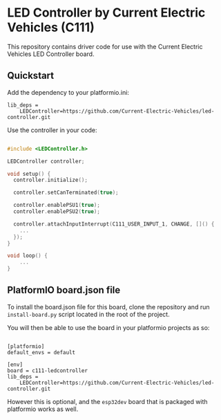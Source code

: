 # LED Controller by Current Electric Vehicles (C111)
This repository contains driver code for use with the Current Electric Vehicles LED Controller board.

## Quickstart
Add the dependency to your platformio.ini:

```
lib_deps =
    LEDController=https://github.com/Current-Electric-Vehicles/led-controller.git
```

Use the controller in your code:

```cpp

#include <LEDController.h>

LEDController controller;

void setup() {
  controller.initialize();

  controller.setCanTerminated(true);

  controller.enablePSU1(true);
  controller.enablePSU2(true);

  controller.attachInputInterrupt(C111_USER_INPUT_1, CHANGE, []() {
    ...
  });
}

void loop() {
    ...
}

```

## PlatformIO board.json file
To install the board.json file for this board, clone the repository and run `install-board.py` script located in the root of the project.

You will then be able to use the board in your platformio projects as so:

```

[platformio]
default_envs = default

[env]
board = c111-ledcontroller
lib_deps =
    LEDController=https://github.com/Current-Electric-Vehicles/led-controller.git
```

However this is optional, and the `esp32dev` board that is packaged with platformio works as well.